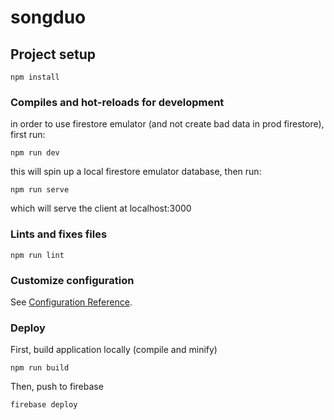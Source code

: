 # songduo

## Project setup

```
npm install
```

### Compiles and hot-reloads for development

in order to use firestore emulator (and not create bad data in prod firestore), first run:

```
npm run dev
```

this will spin up a local firestore emulator database, then run:

```
npm run serve
```

which will serve the client at localhost:3000

### Lints and fixes files

```
npm run lint
```

### Customize configuration

See [Configuration Reference](https://cli.vuejs.org/config/).

### Deploy

First, build application locally (compile and minify)

```
npm run build
```

Then, push to firebase

```
firebase deploy
```
